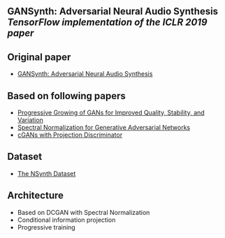 ## GANSynth: Adversarial Neural Audio Synthesis<br><i>TensorFlow implementation of the ICLR 2019 paper</i>

## Original paper 
* [GANSynth: Adversarial Neural Audio Synthesis](https://openreview.net/pdf?id=H1xQVn09FX)

## Based on following papers
* [Progressive Growing of GANs for Improved Quality, Stability, and Variation](https://arxiv.org/pdf/1710.10196.pdf)
* [Spectral Normalization for Generative Adversarial Networks](https://arxiv.org/pdf/1802.05957.pdf)
* [cGANs with Projection Discriminator](https://arxiv.org/pdf/1802.05637.pdf)

## Dataset
* [The NSynth Dataset](https://magenta.tensorflow.org/datasets/nsynth)

## Architecture
* Based on DCGAN with Spectral Normalization
* Conditional information projection
* Progressive training
